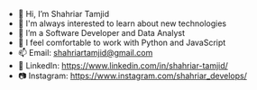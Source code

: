 - 👋 Hi, I’m Shahriar Tamjid
- 👀 I'm always interested to learn about new technologies
- 🌱 I’m a Software Developer and Data Analyst
- 💞️ I feel comfortable to work with Python and JavaScript
- 📫 Email: shahriartamjid@gmail.com
- 🔗 LinkedIn: https://www.linkedin.com/in/shahriar-tamjid/
- 📷 Instagram: https://www.instagram.com/shahriar_develops/

<!---
shahriar-tamjid/shahriar-tamjid is a ✨ special ✨ repository because its `README.md` (this file) appears on your GitHub profile.
You can click the Preview link to take a look at your changes.
--->
